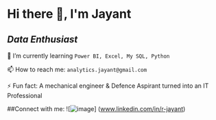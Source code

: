 
# Hi there 👋, I'm Jayant
## _Data Enthusiast_




🌱 I’m currently learning `Power BI, Excel, My SQL, Python`

📫 How to reach me: `analytics.jayant@gmail.com`

⚡ Fun fact: A mechanical engineer & Defence Aspirant turned into an IT Professional



##Connect with me:
![![image](https://github.com/Jayant-Projects/Jayant-Projects/assets/142287323/6ade2597-3327-44a4-b500-bd9da49e6605)]
(www.linkedin.com/in/r-jayant)
